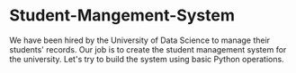# Student-Mangement-System
We have been hired by the University of Data Science to manage their students' records. Our job is to create the student management system for the university.
Let's try to build the system using basic Python operations.
